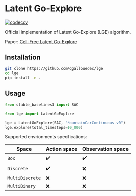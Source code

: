 # Latent Go-Explore


[![codecov](https://codecov.io/gh/qgallouedec/go-explore/branch/main/graph/badge.svg?token=f0yjhgL1nj)](https://codecov.io/gh/qgallouedec/go-explore)

Official implementation of Latent Go-Explore (LGE) algorithm.

Paper: [Cell-Free Latent Go-Explore](https://arxiv.org/abs/2208.14928)


## Installation

```bash
git clone https://github.com/qgallouedec/lge
cd lge
pip install -e .
```

## Usage


```python
from stable_baselines3 import SAC

from lge import LatentGoExplore

lge = LatentGoExplore(SAC, "MountainCarContinuous-v0")
lge.explore(total_timesteps=10_000)
```

Supported envrionments specifications:

| Space           | Action space       | Observation space  |
| --------------- | ------------------ | ------------------ |
| `Box`           | :heavy_check_mark: | :heavy_check_mark: |
| `Discrete`      | :heavy_check_mark: | :x:                |
| `MultiDiscrete` | :x:                | :x:                |
| `MultiBinary`   | :x:                | :x:                |

